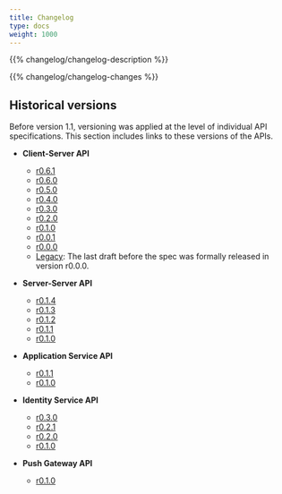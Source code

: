 ```yaml
---
title: Changelog
type: docs
weight: 1000
---
```


{{% changelog/changelog-description %}}

{{% changelog/changelog-changes %}}

<!-- DO NOT REMOVE OR CHANGE - Release script puts next release here -->

<h2 id="historical-versions" class="no-numbers">Historical versions</h2>

Before version 1.1, versioning was applied at the level of individual API specifications. This section includes links to these versions of the APIs.

* **Client-Server API**
  -   [r0.6.1](https://chat.api-spec.imzqqq.top/client_server/r0.6.1.html)
  -   [r0.6.0](https://chat.api-spec.imzqqq.top/client_server/r0.6.0.html)
  -   [r0.5.0](https://chat.api-spec.imzqqq.top/client_server/r0.5.0.html)
  -   [r0.4.0](https://chat.api-spec.imzqqq.top/client_server/r0.4.0.html)
  -   [r0.3.0](https://chat.api-spec.imzqqq.top/client_server/r0.3.0.html)
  -   [r0.2.0](https://chat.api-spec.imzqqq.top/client_server/r0.2.0.html)
  -   [r0.1.0](https://chat.api-spec.imzqqq.top/client_server/r0.1.0.html)
  -   [r0.0.1](https://chat.api-spec.imzqqq.top/r0.0.1/client_server.html)
  -   [r0.0.0](https://chat.api-spec.imzqqq.top/r0.0.0/client_server.html)
  -   [Legacy](https://chat.api-spec.imzqqq.top/legacy/#client-server-api):
      The last draft before the spec was formally released in version
      r0.0.0.

* **Server-Server API**
  -   [r0.1.4](https://chat.api-spec.imzqqq.top/server_server/r0.1.4.html)
  -   [r0.1.3](https://chat.api-spec.imzqqq.top/server_server/r0.1.3.html)
  -   [r0.1.2](https://chat.api-spec.imzqqq.top/server_server/r0.1.2.html)
  -   [r0.1.1](https://chat.api-spec.imzqqq.top/server_server/r0.1.1.html)
  -   [r0.1.0](https://chat.api-spec.imzqqq.top/server_server/r0.1.0.html)

* **Application Service API**
  -   [r0.1.1](https://chat.api-spec.imzqqq.top/application_service/r0.1.1.html)
  -   [r0.1.0](https://chat.api-spec.imzqqq.top/application_service/r0.1.0.html)

* **Identity Service API**
  -   [r0.3.0](https://chat.api-spec.imzqqq.top/identity_service/r0.3.0.html)
  -   [r0.2.1](https://chat.api-spec.imzqqq.top/identity_service/r0.2.1.html)
  -   [r0.2.0](https://chat.api-spec.imzqqq.top/identity_service/r0.2.0.html)
  -   [r0.1.0](https://chat.api-spec.imzqqq.top/identity_service/r0.1.0.html)

* **Push Gateway API**
  -   [r0.1.0](https://chat.api-spec.imzqqq.top/push_gateway/r0.1.0.html)
